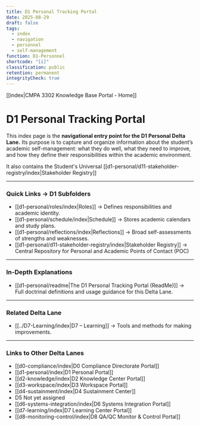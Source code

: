 ```yaml
---
title: D1 Personal Tracking Portal
date: 2025-08-29
draft: false
tags:
  - index
  - navigation
  - personnel
  - self-management
function: D1-Personnel
shortcode: "[i]"
classification: public
retention: permanent
integrityCheck: true
---
```

[[index|CMPA 3302 Knowledge Base Portal - Home]] 
# D1 Personal Tracking Portal  

This index page is the **navigational entry point for the D1 Personal
Delta Lane.** Its purpose is to capture and organize information about the
student’s academic self-management: what they do well, what they need to
improve, and how they define their responsibilities within the academic
environment. 

It also contains the Student's Universal [[d1-personal/d11-stakeholder-registry/index|Stakeholder Registry]]

---
### Quick Links → D1 Subfolders  

- [[d1-personal/roles/index|Roles]] → Defines responsibilities and academic identity.  
- [[d1-personal/schedule/index|Schedule]] → Stores academic calendars and study plans.  
- [[d1-personal/reflections/index|Reflections]] → Broad self-assessments of strengths and weaknesses.  
- [[d1-personal/d11-stakeholder-registry/index|Stakeholder Registry]]  → Central Repository  for Personal and Academic Points of Contact (POC)

---
### In-Depth Explanations  

- [[d1-personal/readme|The D1 Personal Tracking Portal (ReadMe)]] → Full doctrinal definitions and usage guidance for this Delta Lane.  

---
### Related Delta Lane  

- [[../D7-Learning/index|D7 – Learning]] → Tools and methods for making improvements.

---
### Links to Other Delta Lanes  

- [[d0-compliance/index|D0 Compliance Directorate Portal]]
- [[d1-personal/index|D1 Personal Portal]]  
- [[d2-knowledge/index|D2 Knowledge Center Portal]]
- [[d3-workspace/index|D3 Workspace Portal]] 
- [[d4-sustainment/index|D4 Sustainment Center]] 
- D5 Not yet assigned
- [[d6-systems-integration/index|D6 Systems Integration Portal]]  
- [[d7-learning/index|D7 Learning Center Portal]]  
- [[d8-monitoring-control/index|D8 QA/QC Monitor & Control Portal]]  
